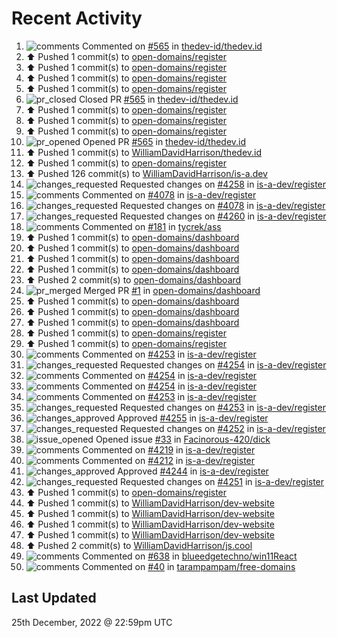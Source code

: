 # Recent Activity

<!--RECENT_ACTIVITY:start-->
1. ![comments](https://cdn.jsdelivr.net/gh/Readme-Workflows/Readme-Icons@main/icons/octicons/Comment.svg) Commented on [#565](https://github.com/thedev-id/thedev.id/pull/565#issuecomment-1364687819) in [thedev-id/thedev.id](https://github.com/thedev-id/thedev.id)
2. ⬆️ Pushed 1 commit(s) to [open-domains/register](https://github.com/open-domains/register)
3. ⬆️ Pushed 1 commit(s) to [open-domains/register](https://github.com/open-domains/register)
4. ⬆️ Pushed 1 commit(s) to [open-domains/register](https://github.com/open-domains/register)
5. ⬆️ Pushed 1 commit(s) to [open-domains/register](https://github.com/open-domains/register)
6. ![pr_closed](https://cdn.jsdelivr.net/gh/Readme-Workflows/Readme-Icons@main/icons/octicons/PullRequestClosed.svg) Closed PR [#565](https://github.com/thedev-id/thedev.id/pull/565) in [thedev-id/thedev.id](https://github.com/thedev-id/thedev.id)
7. ⬆️ Pushed 1 commit(s) to [open-domains/register](https://github.com/open-domains/register)
8. ⬆️ Pushed 1 commit(s) to [open-domains/register](https://github.com/open-domains/register)
9. ⬆️ Pushed 1 commit(s) to [open-domains/register](https://github.com/open-domains/register)
10. ![pr_opened](https://cdn.jsdelivr.net/gh/Readme-Workflows/Readme-Icons@main/icons/octicons/PullRequestOpened.svg) Opened PR [#565](https://github.com/thedev-id/thedev.id/pull/565) in [thedev-id/thedev.id](https://github.com/thedev-id/thedev.id)
11. ⬆️ Pushed 1 commit(s) to [WilliamDavidHarrison/thedev.id](https://github.com/WilliamDavidHarrison/thedev.id)
12. ⬆️ Pushed 1 commit(s) to [open-domains/register](https://github.com/open-domains/register)
13. ⬆️ Pushed 126 commit(s) to [WilliamDavidHarrison/is-a.dev](https://github.com/WilliamDavidHarrison/is-a.dev)
14. ![changes_requested](https://cdn.jsdelivr.net/gh/Readme-Workflows/Readme-Icons@main/icons/octicons/RequestedChanges.svg) Requested changes on [#4258](https://github.com/is-a-dev/register/pull/4258#pullrequestreview-1229702070) in [is-a-dev/register](https://github.com/is-a-dev/register)
15. ![comments](https://cdn.jsdelivr.net/gh/Readme-Workflows/Readme-Icons@main/icons/octicons/Comment.svg) Commented on [#4078](https://github.com/is-a-dev/register/pull/4078#discussion_r1056892591) in [is-a-dev/register](https://github.com/is-a-dev/register)
16. ![changes_requested](https://cdn.jsdelivr.net/gh/Readme-Workflows/Readme-Icons@main/icons/octicons/RequestedChanges.svg) Requested changes on [#4078](https://github.com/is-a-dev/register/pull/4078#pullrequestreview-1229702060) in [is-a-dev/register](https://github.com/is-a-dev/register)
17. ![changes_requested](https://cdn.jsdelivr.net/gh/Readme-Workflows/Readme-Icons@main/icons/octicons/RequestedChanges.svg) Requested changes on [#4260](https://github.com/is-a-dev/register/pull/4260#pullrequestreview-1229702040) in [is-a-dev/register](https://github.com/is-a-dev/register)
18. ![comments](https://cdn.jsdelivr.net/gh/Readme-Workflows/Readme-Icons@main/icons/octicons/Comment.svg) Commented on [#181](https://github.com/tycrek/ass/issues/181#issuecomment-1364614737) in [tycrek/ass](https://github.com/tycrek/ass)
19. ⬆️ Pushed 1 commit(s) to [open-domains/dashboard](https://github.com/open-domains/dashboard)
20. ⬆️ Pushed 1 commit(s) to [open-domains/dashboard](https://github.com/open-domains/dashboard)
21. ⬆️ Pushed 1 commit(s) to [open-domains/dashboard](https://github.com/open-domains/dashboard)
22. ⬆️ Pushed 1 commit(s) to [open-domains/dashboard](https://github.com/open-domains/dashboard)
23. ⬆️ Pushed 2 commit(s) to [open-domains/dashboard](https://github.com/open-domains/dashboard)
24. ![pr_merged](https://cdn.jsdelivr.net/gh/Readme-Workflows/Readme-Icons@main/icons/octicons/PullRequestMerged.svg) Merged PR [#1](https://github.com/open-domains/dashboard/pull/1) in [open-domains/dashboard](https://github.com/open-domains/dashboard)
25. ⬆️ Pushed 1 commit(s) to [open-domains/dashboard](https://github.com/open-domains/dashboard)
26. ⬆️ Pushed 1 commit(s) to [open-domains/dashboard](https://github.com/open-domains/dashboard)
27. ⬆️ Pushed 1 commit(s) to [open-domains/dashboard](https://github.com/open-domains/dashboard)
28. ⬆️ Pushed 1 commit(s) to [open-domains/register](https://github.com/open-domains/register)
29. ⬆️ Pushed 1 commit(s) to [open-domains/register](https://github.com/open-domains/register)
30. ![comments](https://cdn.jsdelivr.net/gh/Readme-Workflows/Readme-Icons@main/icons/octicons/Comment.svg) Commented on [#4253](https://github.com/is-a-dev/register/pull/4253#discussion_r1056791091) in [is-a-dev/register](https://github.com/is-a-dev/register)
31. ![changes_requested](https://cdn.jsdelivr.net/gh/Readme-Workflows/Readme-Icons@main/icons/octicons/RequestedChanges.svg) Requested changes on [#4254](https://github.com/is-a-dev/register/pull/4254#pullrequestreview-1229468259) in [is-a-dev/register](https://github.com/is-a-dev/register)
32. ![comments](https://cdn.jsdelivr.net/gh/Readme-Workflows/Readme-Icons@main/icons/octicons/Comment.svg) Commented on [#4254](https://github.com/is-a-dev/register/pull/4254#discussion_r1056694988) in [is-a-dev/register](https://github.com/is-a-dev/register)
33. ![comments](https://cdn.jsdelivr.net/gh/Readme-Workflows/Readme-Icons@main/icons/octicons/Comment.svg) Commented on [#4254](https://github.com/is-a-dev/register/pull/4254#discussion_r1056694940) in [is-a-dev/register](https://github.com/is-a-dev/register)
34. ![comments](https://cdn.jsdelivr.net/gh/Readme-Workflows/Readme-Icons@main/icons/octicons/Comment.svg) Commented on [#4253](https://github.com/is-a-dev/register/pull/4253#discussion_r1056694819) in [is-a-dev/register](https://github.com/is-a-dev/register)
35. ![changes_requested](https://cdn.jsdelivr.net/gh/Readme-Workflows/Readme-Icons@main/icons/octicons/RequestedChanges.svg) Requested changes on [#4253](https://github.com/is-a-dev/register/pull/4253#pullrequestreview-1229468118) in [is-a-dev/register](https://github.com/is-a-dev/register)
36. ![changes_approved](https://cdn.jsdelivr.net/gh/Readme-Workflows/Readme-Icons@main/icons/octicons/ApprovedChanges.svg) Approved [#4255](https://github.com/is-a-dev/register/pull/4255#pullrequestreview-1229467749) in [is-a-dev/register](https://github.com/is-a-dev/register)
37. ![changes_requested](https://cdn.jsdelivr.net/gh/Readme-Workflows/Readme-Icons@main/icons/octicons/RequestedChanges.svg) Requested changes on [#4252](https://github.com/is-a-dev/register/pull/4252#pullrequestreview-1229455586) in [is-a-dev/register](https://github.com/is-a-dev/register)
38. ![issue_opened](https://cdn.jsdelivr.net/gh/Readme-Workflows/Readme-Icons@main/icons/octicons/IssueOpened.svg) Opened issue [#33](https://github.com/Facinorous-420/dick/issues/33) in [Facinorous-420/dick](https://github.com/Facinorous-420/dick)
39. ![comments](https://cdn.jsdelivr.net/gh/Readme-Workflows/Readme-Icons@main/icons/octicons/Comment.svg) Commented on [#4219](https://github.com/is-a-dev/register/pull/4219#issuecomment-1363920787) in [is-a-dev/register](https://github.com/is-a-dev/register)
40. ![comments](https://cdn.jsdelivr.net/gh/Readme-Workflows/Readme-Icons@main/icons/octicons/Comment.svg) Commented on [#4212](https://github.com/is-a-dev/register/pull/4212#issuecomment-1363920022) in [is-a-dev/register](https://github.com/is-a-dev/register)
41. ![changes_approved](https://cdn.jsdelivr.net/gh/Readme-Workflows/Readme-Icons@main/icons/octicons/ApprovedChanges.svg) Approved [#4244](https://github.com/is-a-dev/register/pull/4244#pullrequestreview-1228785940) in [is-a-dev/register](https://github.com/is-a-dev/register)
42. ![changes_requested](https://cdn.jsdelivr.net/gh/Readme-Workflows/Readme-Icons@main/icons/octicons/RequestedChanges.svg) Requested changes on [#4251](https://github.com/is-a-dev/register/pull/4251#pullrequestreview-1228735129) in [is-a-dev/register](https://github.com/is-a-dev/register)
43. ⬆️ Pushed 1 commit(s) to [open-domains/register](https://github.com/open-domains/register)
44. ⬆️ Pushed 1 commit(s) to [WilliamDavidHarrison/dev-website](https://github.com/WilliamDavidHarrison/dev-website)
45. ⬆️ Pushed 1 commit(s) to [WilliamDavidHarrison/dev-website](https://github.com/WilliamDavidHarrison/dev-website)
46. ⬆️ Pushed 1 commit(s) to [WilliamDavidHarrison/dev-website](https://github.com/WilliamDavidHarrison/dev-website)
47. ⬆️ Pushed 1 commit(s) to [WilliamDavidHarrison/dev-website](https://github.com/WilliamDavidHarrison/dev-website)
48. ⬆️ Pushed 2 commit(s) to [WilliamDavidHarrison/js.cool](https://github.com/WilliamDavidHarrison/js.cool)
49. ![comments](https://cdn.jsdelivr.net/gh/Readme-Workflows/Readme-Icons@main/icons/octicons/Comment.svg) Commented on [#638](https://github.com/blueedgetechno/win11React/issues/638#issuecomment-1363726701) in [blueedgetechno/win11React](https://github.com/blueedgetechno/win11React)
50. ![comments](https://cdn.jsdelivr.net/gh/Readme-Workflows/Readme-Icons@main/icons/octicons/Comment.svg) Commented on [#40](https://github.com/tarampampam/free-domains/pull/40#issuecomment-1363697611) in [tarampampam/free-domains](https://github.com/tarampampam/free-domains)
<!--RECENT_ACTIVITY:end-->

## Last Updated
<!--RECENT_ACTIVITY:last_update-->
25th December, 2022 @ 22:59pm UTC
<!--RECENT_ACTIVITY:last_update_end-->

